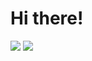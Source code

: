 <html>
  <head>
  </head>
  <body>
    <h1>Hi there!</h1>
    <div>
      <img src='https://codingcat.codes/wp-content/uploads/2017/08/l1-1.png' scale='0.8'></img>
      <img src='https://github-readme-streak-stats.herokuapp.com/?user=Rafael-Urei&theme=dark'></img>
    </div>
  </body>
</html>
